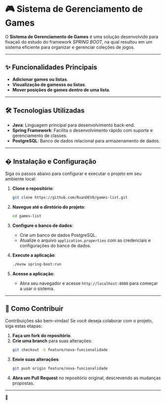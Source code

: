 # 🎮 Sistema de Gerenciamento de Games

O **Sistema de Gerenciamento de Games** é uma solução desenvolvido para fixaçaõ do estudo do framework *SPRING BOOT*, na qual resultou em um sistema eficiente para organizar e gerenciar coleções de jogos. 

---

## ✨ Funcionalidades Principais

- **Adicionar games ou listas**.
- **Visualização de gamesss ou listas**.
- **Mover posições de games dentro de uma lista**.

---

## 🛠️ Tecnologias Utilizadas

- **Java**: Linguagem principal para desenvolvimento back-end.
- **Spring Framework**: Facilita o desenvolvimento rápido com suporte e gerenciamento de classes.
- **PostgreSQL**: Banco de dados relacional para armazenamento de dados.

---

## �️ Instalação e Configuração

Siga os passos abaixo para configurar e executar o projeto em seu ambiente local:

1. **Clone o repositório**:
    ```bash
    git clone https://github.com/RuanDEV0/games-list.git
    ```

2. **Navegue até o diretório do projeto**:
    ```bash
    cd games-list
    ```

3. **Configure o banco de dados**:
    - Crie um banco de dados PostgreSQL.
    - Atualize o arquivo `application.properties` com as credenciais e configurações do banco de dados.

4. **Execute a aplicação**:
    ```bash
    ./mvnw spring-boot:run
    ```

5. **Acesse a aplicação**:
    - Abra seu navegador e acesse `http://localhost:8080` para começar a usar o sistema.

---

## 🤝 Como Contribuir

Contribuições são bem-vindas! Se você deseja colaborar com o projeto, siga estas etapas:

1. **Faça um fork do repositório**.
2. **Crie uma branch** para suas alterações:
    ```bash
    git checkout -b feature/nova-funcionalidade
    ```
3. **Envie suas alterações**:
    ```bash
    git push origin feature/nova-funcionalidade
    ```
4. **Abra um Pull Request** no repositório original, descrevendo as mudanças propostas.

---

 🚀
